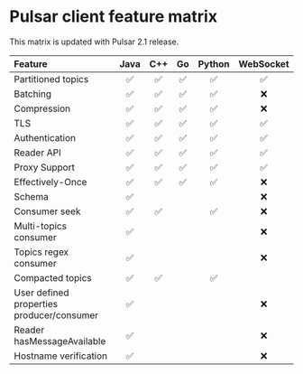 

# Pulsar client feature matrix

This matrix is updated with Pulsar 2.1 release.

| Feature                                   | Java | C++ | Go | Python | WebSocket |
|:------------------------------------------|:----:|:---:|:--:|:------:|:---------:|
| Partitioned topics                        |  ✅   |  ✅  | ✅  |   ✅    |     ✅     |
| Batching                                  |  ✅   |  ✅  | ✅  |   ✅    |     ❌     |
| Compression                               |  ✅   |  ✅  | ✅  |   ✅    |     ❌     |
| TLS                                       |  ✅   |  ✅  | ✅  |   ✅    |     ✅     |
| Authentication                            |  ✅   |  ✅  | ✅  |   ✅    |     ✅     |
| Reader API                                |  ✅   |  ✅  | ✅  |   ✅    |     ✅     |
| Proxy Support                             |  ✅   |  ✅  | ✅  |   ✅    |     ✅     |
| Effectively-Once                          |  ✅   |  ✅  | ✅  |   ✅    |     ❌     |
| Schema                                    |  ✅   |     |    |        |     ❌     |
| Consumer seek                             |  ✅   |  ✅  |    |   ✅    |     ❌     |
| Multi-topics consumer                     |  ✅   |     |    |        |     ❌     |
| Topics regex consumer                     |  ✅   |     |    |        |     ❌     |
| Compacted topics                          |  ✅   |  ✅  |    |   ✅    |           |
| User defined properties producer/consumer |  ✅   |     |    |        |     ❌     |
| Reader hasMessageAvailable                |  ✅   |     |    |        |     ❌     |
| Hostname verification                     |  ✅   |     |    |        |     ❌     |
